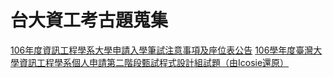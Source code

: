 # 台大資工考古題蒐集

[106年度資訊工程學系大學申請入學筆試注意事項及座位表公告](https://www.csie.ntu.edu.tw/app/news.php?Sn=12372)
[106學年度臺灣大學資訊工程學系個人申請第二階段甄試程式設計組試題（由Icosie還原）](106-program.md)
